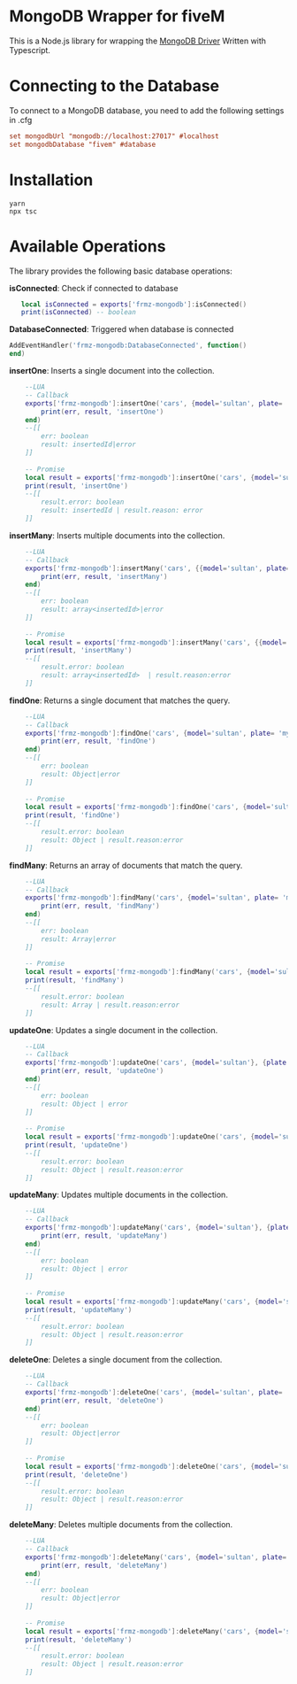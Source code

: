 # MongoDB Wrapper for fiveM

This is a Node.js library for wrapping the [MongoDB Driver](https://mongodb.github.io/node-mongodb-native/) Written with Typescript.

# Connecting to the Database
To connect to a MongoDB database, you need to add the following settings in .cfg
```cfg
set mongodbUrl "mongodb://localhost:27017" #localhost
set mongodbDatabase "fivem" #database
```
# Installation

```
yarn
npx tsc
```

# Available Operations
The library provides the following basic database operations:

**isConnected**: Check if connected to database
```lua
   local isConnected = exports['frmz-mongodb']:isConnected()
   print(isConnected) -- boolean
```
**DatabaseConnected**: Triggered when database is connected
```lua
AddEventHandler('frmz-mongodb:DatabaseConnected', function()
end)
```

**insertOne**: Inserts a single document into the collection.
```lua
    --LUA
    -- Callback
    exports['frmz-mongodb']:insertOne('cars', {model='sultan', plate= 'myplate'}, function(err, result)
        print(err, result, 'insertOne')
    end)
    --[[ 
        err: boolean
        result: insertedId|error
    ]]
    
    -- Promise
    local result = exports['frmz-mongodb']:insertOne('cars', {model='sultan', plate= 'myplate'})
    print(result, 'insertOne')
    --[[ 
        result.error: boolean
        result: insertedId | result.reason: error
    ]]
```
**insertMany**: Inserts multiple documents into the collection.
```lua
    --LUA
    -- Callback
    exports['frmz-mongodb']:insertMany('cars', {{model='sultan', plate= 'myplate'}, {model='sultan2', plate= 'myplate2'}}, function(err, result)
        print(err, result, 'insertMany')
    end)
    --[[ 
        err: boolean
        result: array<insertedId>|error
    ]]
    
    -- Promise
    local result = exports['frmz-mongodb']:insertMany('cars', {{model='sultan', plate= 'myplate'}, {model='sultan2', plate= 'myplate2'}})
    print(result, 'insertMany')
    --[[ 
        result.error: boolean
        result: array<insertedId>  | result.reason:error
    ]]
```
**findOne**: Returns a single document that matches the query.
```lua
    --LUA
    -- Callback
    exports['frmz-mongodb']:findOne('cars', {model='sultan', plate= 'myplate'}, function(err, result)
        print(err, result, 'findOne')
    end)
    --[[ 
        err: boolean
        result: Object|error
    ]]
    
    -- Promise
    local result = exports['frmz-mongodb']:findOne('cars', {model='sultan', plate= 'myplate'})
    print(result, 'findOne')
    --[[ 
        result.error: boolean
        result: Object | result.reason:error
    ]]
```
**findMany**: Returns an array of documents that match the query.
```lua
    --LUA
    -- Callback
    exports['frmz-mongodb']:findMany('cars', {model='sultan', plate= 'myplate'}, function(err, result)
        print(err, result, 'findMany')
    end)
    --[[ 
        err: boolean
        result: Array|error
    ]]
    
    -- Promise
    local result = exports['frmz-mongodb']:findMany('cars', {model='sultan', plate= 'myplate'})
    print(result, 'findMany')
    --[[ 
        result.error: boolean
        result: Array | result.reason:error
    ]]
```
**updateOne**: Updates a single document in the collection.
```lua
    --LUA
    -- Callback
    exports['frmz-mongodb']:updateOne('cars', {model='sultan'}, {plate = 'newPlate'}, function(err, result)
        print(err, result, 'updateOne')
    end)
    --[[ 
        err: boolean
        result: Object | error
    ]]
    
    -- Promise
    local result = exports['frmz-mongodb']:updateOne('cars', {model='sultan'}, {plate = 'newPlate'})
    print(result, 'updateOne')
    --[[ 
        result.error: boolean
        result: Object | result.reason:error
    ]]
```
**updateMany**: Updates multiple documents in the collection.
```lua
    --LUA
    -- Callback
    exports['frmz-mongodb']:updateMany('cars', {model='sultan'}, {plate = 'newPlate'}, function(err, result)
        print(err, result, 'updateMany')
    end)
    --[[ 
        err: boolean
        result: Object | error
    ]]
    
    -- Promise
    local result = exports['frmz-mongodb']:updateMany('cars', {model='sultan'}, {plate = 'newPlate'})
    print(result, 'updateMany')
    --[[ 
        result.error: boolean
        result: Object | result.reason:error
    ]]
```
**deleteOne**: Deletes a single document from the collection.
```lua
    --LUA
    -- Callback
    exports['frmz-mongodb']:deleteOne('cars', {model='sultan', plate= 'newPlate'}, function(err, result)
        print(err, result, 'deleteOne')
    end)
    --[[ 
        err: boolean
        result: Object|error
    ]]
    
    -- Promise
    local result = exports['frmz-mongodb']:deleteOne('cars', {model='sultan', plate= 'newPlate'})
    print(result, 'deleteOne')
    --[[ 
        result.error: boolean
        result: Object | result.reason:error
    ]]
```
**deleteMany**: Deletes multiple documents from the collection.
```lua
    --LUA
    -- Callback
    exports['frmz-mongodb']:deleteMany('cars', {model='sultan', plate= 'newPlate'}, function(err, result)
        print(err, result, 'deleteMany')
    end)
    --[[ 
        err: boolean
        result: Object|error
    ]]
    
    -- Promise
    local result = exports['frmz-mongodb']:deleteMany('cars', {model='sultan', plate= 'newPlate'})
    print(result, 'deleteMany')
    --[[ 
        result.error: boolean
        result: Object | result.reason:error
    ]]
```
